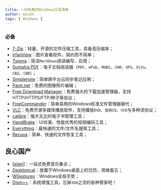 ```yaml
---
title: 一份免费的Windows工具清单
author: murph
tags: [ Windows ]
---
```


### 必备

- [7-Zip](https://www.7-zip.org/1)：轻量、开源的文件压缩工具，具备高压缩率；
- [IrfanView](http://www.irfanview.com/)：图片查看软件，简约而不简单；
- [Typora](https://typora.io/)：简洁`MarkDown`阅读编写、应用；
- [Sumatra PDF](http://www.sumatrapdfreader.org/free-pdf-reader.html)：电子文档阅读器（`PDF`、`ePub`、`MOBI`、`CHM`、`XPS`、`DjVu`、`CBZ`、`CBR`）；
- [Simplenote](https://simplenote.com/)：简单跨平台云同步笔记应用；
- [Paint.net](https://www.getpaint.net/index.html)：免费的图像照片编辑；
- [Free Download Manager](http://www.freedownloadmanager.org/)：免费强大的下载加速管理器，支持HTTP/HTTPS/FTP/种子等协议；
- [FreeCommander](http://freecommander.com/en/summary/)：简单易用的Windows标准文件管理器替代；
- [VLC](http://www.videolan.org/vlc/index.html)：免费开源多媒体播放软件，支持播放`DVD`、`音频CD`、`VCD`与多种流协议；
- [calibre](http://calibre-ebook.com/)：强大无比的电子书管理工具；
- [HandBrake](http://handbrake.fr/)：UI优美、性能优秀的视频编码工具；
- [Everything](http://www.voidtools.com/)：最快速的文件/文件名搜索工具；
- [Recuva](https://www.piriform.com/recuva)：简单、快速的文件恢复工具；

## 良心国产

- [listen1](http://listen1.github.io/listen1)：一站式免费音乐集合；
- [Desktopcal](http://www.desktopcal.com/zh)：放置于Windows桌面上的日历，用做备忘；
- [WGestures](http://www.yingdev.com/projects/wgestures)：Windows全局手势；
- [Dism++](https://www.chuyu.me/)：系统增强工具，忘掉`360`之流的各种管家吧！